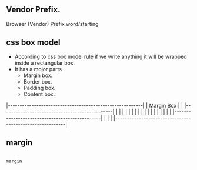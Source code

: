 ## Vendor Prefix.

Browser (Vendor)                Prefix word/starting 


## css box model

- According to css box model rule if we write anything it will be wrapped inside a rectangular box.
- It has a mojor parts
     - Margin box.
     - Border box.
     - Padding box.
     - Content box.

|---------------------------------------------------------|
|            Margin Box                                   |
|    |-----------------------------------------------|    |
|    |                                               |    |
|    |                                               |    |
|    |                                               |    |
|    |                                               |    |
|    |-----------------------------------------------|    |
|                                                         |
|---------------------------------------------------------|



## margin

```css

margin


```